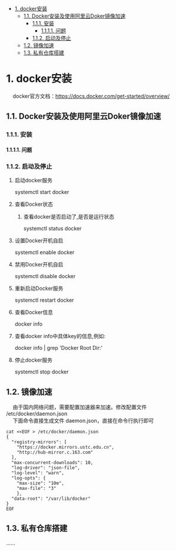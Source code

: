 

<!-- TOC -->

- [1. docker安装](#1-docker安装)
    - [1.1. Docker安装及使用阿里云Doker镜像加速](#11-docker安装及使用阿里云doker镜像加速)
        - [1.1.1. 安装](#111-安装)
            - [1.1.1.1. 问题](#1111-问题)
        - [1.1.2. 启动及停止](#112-启动及停止)
    - [1.2. 镜像加速](#12-镜像加速)
    - [1.3. 私有仓库搭建](#13-私有仓库搭建)

<!-- /TOC -->


# 1. docker安装  
<!-- 

Docker 容器启动报错的解决方法
https://blog.csdn.net/gybshen/article/details/119377092
https://blog.csdn.net/kfgauss/article/details/116744314
-->


&emsp; docker官方文档：https://docs.docker.com/get-started/overview/  


## 1.1. Docker安装及使用阿里云Doker镜像加速  

### 1.1.1. 安装
<!-- 
https://blog.csdn.net/m0_67390788/article/details/123830312
-->


#### 1.1.1.1. 问题  
<!-- 
Unit file docker.service does not exist
https://cloud.tencent.com/developer/article/1897235

centos8使用，缺少类库libseccomp-devel  
https://blog.csdn.net/kfgauss/article/details/116744314

    yum install libseccomp-devel

-->



### 1.1.2. 启动及停止  
1. 启动docker服务

    systemctl start docker

2. 查看Docker状态  
    1. 查看docker是否启动了,是否是运行状态

        systemctl status docker

3. 设置Docker开机自启

    systemctl enable docker

4. 禁用Docker开机自启

    systemctl disable docker

5. 重新启动Docker服务

    systemctl restart docker

6. 查看Docker信息

    docker info

7. 查看docker info中具体key的信息,例如:

    docker info | grep 'Docker Root Dir:'

8. 停止docker服务

    systemctl stop docker


## 1.2. 镜像加速
<!-- 

Docker配置阿里云镜像仓库
https://mp.weixin.qq.com/s/qp3BX2oq5dULOEBFt5XTAQ

镜像加速器地址
https://cr.console.aliyun.com/cn-hangzhou/instances/mirrors
-->

&emsp; 由于国内网络问题，需要配置加速器来加速。修改配置文件 /etc/docker/daemon.json  
&emsp; 下面命令直接生成文件 daemon.json，直接在命令行执行即可  

```text
cat <<EOF > /etc/docker/daemon.json
{
  "registry-mirrors": [
    "https://docker.mirrors.ustc.edu.cn",
    "http://hub-mirror.c.163.com"
  ],
  "max-concurrent-downloads": 10,
  "log-driver": "json-file",
  "log-level": "warn",
  "log-opts": {
    "max-size": "10m",
    "max-file": "3"
    },
  "data-root": "/var/lib/docker"
}
EOF
```


## 1.3. 私有仓库搭建  
......
<!-- 
 Dockerfile构建镜像、registry私服搭建和阿里云的私服仓库构建
https://mp.weixin.qq.com/s/3Lz9CcgIZXjwtwkPdkkqsA

-->

